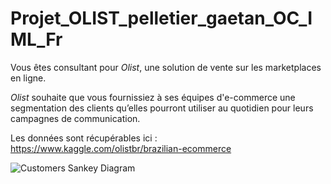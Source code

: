 # Projet_OLIST_pelletier_gaetan_OC_IML_Fr
Vous êtes consultant pour *Olist*, une solution de vente sur les marketplaces en ligne.

*Olist* souhaite que vous fournissiez à ses équipes d'e-commerce une segmentation des clients qu’elles pourront utiliser au quotidien pour leurs campagnes de communication.

Les données sont récupérables ici : https://www.kaggle.com/olistbr/brazilian-ecommerce

![Customers Sankey Diagram](https://github.com/GaetanPelletier/Projet_OLIST_pelletier_gaetan_OC_IML_Fr/blob/main/sankey_olist.png)

